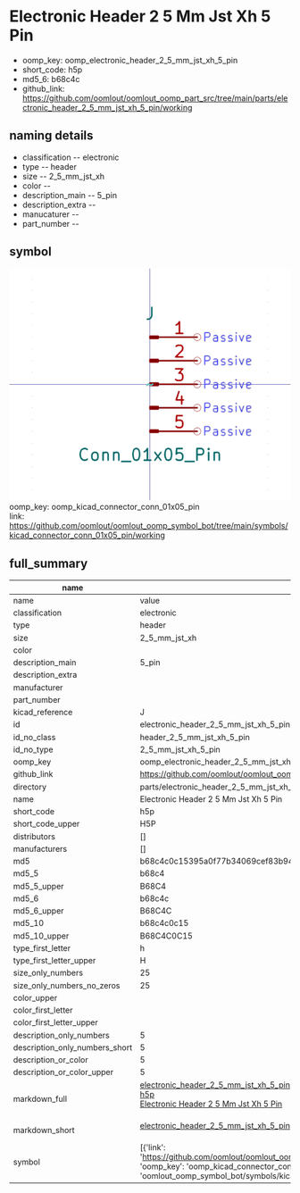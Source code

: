 # Electronic Header 2 5 Mm Jst Xh 5 Pin

  
* oomp_key: oomp_electronic_header_2_5_mm_jst_xh_5_pin 
* short_code: h5p
* md5_6: b68c4c  
* github_link: https://github.com/oomlout/oomlout_oomp_part_src/tree/main/parts/electronic_header_2_5_mm_jst_xh_5_pin/working  
## naming details
* classification -- electronic
* type -- header
* size -- 2_5_mm_jst_xh
* color -- 
* description_main -- 5_pin
* description_extra -- 
* manucaturer -- 
* part_number -- 



## symbol

![](symbol/0/working/working_600.png)  
oomp_key: oomp_kicad_connector_conn_01x05_pin  
link: https://github.com/oomlout/oomlout_oomp_symbol_bot/tree/main/symbols/kicad_connector_conn_01x05_pin/working  


## full_summary
| name | value | 
| --- | --- | 
| name | value | 
| classification | electronic | 
| type | header | 
| size | 2_5_mm_jst_xh | 
| color |  | 
| description_main | 5_pin | 
| description_extra |  | 
| manufacturer |  | 
| part_number |  | 
| kicad_reference | J | 
| id | electronic_header_2_5_mm_jst_xh_5_pin | 
| id_no_class | header_2_5_mm_jst_xh_5_pin | 
| id_no_type | 2_5_mm_jst_xh_5_pin | 
| oomp_key | oomp_electronic_header_2_5_mm_jst_xh_5_pin | 
| github_link | https://github.com/oomlout/oomlout_oomp_part_src/tree/main/parts/electronic_header_2_5_mm_jst_xh_5_pin/working | 
| directory | parts/electronic_header_2_5_mm_jst_xh_5_pin | 
| name | Electronic Header 2 5 Mm Jst Xh 5 Pin | 
| short_code | h5p | 
| short_code_upper | H5P | 
| distributors | [] | 
| manufacturers | [] | 
| md5 | b68c4c0c15395a0f77b34069cef83b94 | 
| md5_5 | b68c4 | 
| md5_5_upper | B68C4 | 
| md5_6 | b68c4c | 
| md5_6_upper | B68C4C | 
| md5_10 | b68c4c0c15 | 
| md5_10_upper | B68C4C0C15 | 
| type_first_letter | h | 
| type_first_letter_upper | H | 
| size_only_numbers | 25 | 
| size_only_numbers_no_zeros | 25 | 
| color_upper |  | 
| color_first_letter |  | 
| color_first_letter_upper |  | 
| description_only_numbers | 5 | 
| description_only_numbers_short | 5 | 
| description_or_color | 5 | 
| description_or_color_upper | 5 | 
| markdown_full | [electronic_header_2_5_mm_jst_xh_5_pin](https://github.com/oomlout/oomlout_oomp_part_src/tree/main/parts/electronic_header_2_5_mm_jst_xh_5_pin/working)<br>[h5p](https://github.com/oomlout/oomlout_oomp_part_src/tree/main/parts/electronic_header_2_5_mm_jst_xh_5_pin/working)<br>[Electronic Header 2 5 Mm Jst Xh 5 Pin](https://github.com/oomlout/oomlout_oomp_part_src/tree/main/parts/electronic_header_2_5_mm_jst_xh_5_pin/working)<br><br> | 
| markdown_short | [electronic_header_2_5_mm_jst_xh_5_pin](https://github.com/oomlout/oomlout_oomp_part_src/tree/main/parts/electronic_header_2_5_mm_jst_xh_5_pin/working)<br><br> | 
| symbol | [{'link': 'https://github.com/oomlout/oomlout_oomp_symbol_bot/tree/main/symbols/kicad_connector_conn_01x05_pin', 'oomp_key': 'oomp_kicad_connector_conn_01x05_pin', 'directory': 'oomlout_oomp_symbol_bot/symbols/kicad_connector_conn_01x05_pin//working/working.kicad_sym'}] | 
